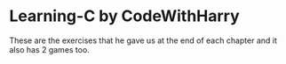 # Learning-C by CodeWithHarry

These are the exercises that he gave us at the end of each chapter and it also has 2 games too.
